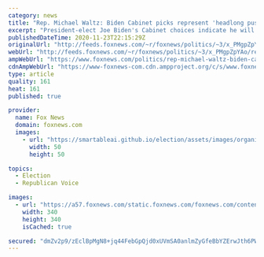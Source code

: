 ```yaml
---
category: news
title: "Rep. Michael Waltz: Biden Cabinet picks represent 'headlong push' back to Obama-era foreign policy"
excerpt: "President-elect Joe Biden's Cabinet choices indicate he will reprise the Obama administration's \"disastrous\" foreign policy, especially in the Middle East, Rep. Michael Waltz, R-Fla., warned on Monday."
publishedDateTime: 2020-11-23T22:15:29Z
originalUrl: "http://feeds.foxnews.com/~r/foxnews/politics/~3/x_PMgpZpYAo/rep-michael-waltz-biden-cabinet-picks-obama-foreign-policy"
webUrl: "http://feeds.foxnews.com/~r/foxnews/politics/~3/x_PMgpZpYAo/rep-michael-waltz-biden-cabinet-picks-obama-foreign-policy"
ampWebUrl: "https://www.foxnews.com/politics/rep-michael-waltz-biden-cabinet-picks-obama-foreign-policy.amp"
cdnAmpWebUrl: "https://www-foxnews-com.cdn.ampproject.org/c/s/www.foxnews.com/politics/rep-michael-waltz-biden-cabinet-picks-obama-foreign-policy.amp"
type: article
quality: 161
heat: 161
published: true

provider:
  name: Fox News
  domain: foxnews.com
  images:
    - url: "https://smartableai.github.io/election/assets/images/organizations/foxnews.com-50x50.jpg"
      width: 50
      height: 50

topics:
  - Election
  - Republican Voice

images:
  - url: "https://a57.foxnews.com/static.foxnews.com/foxnews.com/content/uploads/2020/10/340/340/image-5.png?ve=1&tl=1"
    width: 340
    height: 340
    isCached: true

secured: "dmZv2p9/zEclBpMgN8+jq44FebGpQjd0xUVmSA0anlmZyGfeBbYZErwJth6PWSUaPn25yLLWn31yjdS41pKxNOUqOF/b/TrlAmCGf2DODvcS9+3+hCQ2xXwytpZt3T+BwsqdaDAm9SZg4o13F3ndevAehJhuE6DjpNEwsJkxTMcHvZw0ZCC5HfRzzRd6tLnFnMsy7FlJUwr9Ynr2ERu8c3ZP8s0ZpMCqsT3bPVr2vktFyfrbYiHiYfKso+FTUtQRz0i0P3oHuRGfJd8Oq92r+2ktXZf5zeTFA2hGcI+L5MJ9fz1sEZdPQ1C0+v5qCKqW3aDmkPF1cFq/MHw8ZQxMJaoUV8JcmlQGM/P2luWkyCg=;ZGHOcxXm35nRPNhESL/Btg=="
---
```


